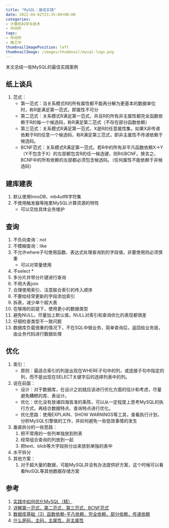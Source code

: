```yaml
---
title: "MySQL：最佳实践"
date: 2022-04-02T23:35:09+08:00
categories:
- 计算机科学与技术
- 中间件
tags:
- 中间件
- 施工中
thumbnailImagePosition: left
thumbnailImage: /images/thumbnail/mysql-logo.png
---
```

本文总结一些MySQL的最佳实践案例
<!--more-->
## 纸上谈兵
1. 范式：
    - 第一范式：当关系模式R的所有属性都不能再分解为更基本的数据单位时，称R是满足第一范式，即属性不可分
    - 第二范式：关系模式R满足第一范式，并且R的所有非主属性都完全函数依赖于R的每一个候选码，称R满足第二范式（不存在部分函数依赖）
    - 第三范式：关系模式R满足第一范式，X是R的任意属性集，如果X非传递依赖于R的任意一个候选码，称R满足第三范式，即非主属性不传递依赖于候选码。
    - BCNF范式：关系模式R满足第一范式。若R中的所有非平凡函数依赖X→Y（Y不包含于X）的左部都包含R的任一候选键，则R∈BCNF。换言之，BCNF中的所有依赖的左部都必须包含候选码。（任何属性不能依赖于非候选码）
## 建库建表
1. 默认使用InnoDB、mb4utf8字符集
1. 不使用触发器等拖累MySQL计算资源的特性
    - 可以交给具体业务维护

## 查询
1. 不负向查询：not
1. 不模糊查询：like
1. 不允许where子句使用函数、表达式处理查询到的字段值，非要使用则必须慎重
    - 可以对常量使用
1. 不select *
1. 多分片并带分片键进行查询
1. 不用大表join
1. 合理使用索引、注意联合索引的传入顺序
1. 不要给经常更新的字段添加索引
1. 拆表，减少单个超大表
1. 在够用的前提下，使用更小的数据类型
1. 避免NULL，尽量加上默认值，NULL对索引和查询优化的表现都很差
1. 仔细检查类型不一致问题
1. 数据库负载很重的情况下，不在SQL中做业务，简单查询后，返回给业务层，由业务代码进行数据处理

## 优化
1. 索引：
    - 原则：最适合索引的列是出现在WHERE子句中的列，或连接子句中指定的列，而不是出现在SELECT关键字后的选择列表中的列。
1. 说在前面：
    - 设计：对于数据库，在设计之初就应该进行优化方面的估计和考虑，尽量避免糟糕的库、表设计。
    - 优化：优化没有放诸四海皆准的条陈，可以从一定程度上思考MySQL的执行方式，再结合数据特点、查询特点进行优化。
    - 优化思路：使用EXPLAIN、SHOW WARNINGS等工具，查看执行计划，分析MySQL引擎做的工作，并如何避免一些低效事情的发生
1. 垂直拆分的一些思路：
    1. 把不常用的一些列单独放到附表
    1. 经常组合查询的列放到一起
    1. 把text、blob等大字段拆分出来放到单独的表中
1. 水平拆分
1. 其他方案：
    1. 对于超大量的数据，可能MySQL并没有办法提供好方案，这个时候可以看看NoSQL等其他数据存储方案

## 参考
1. [实践中如何优化MySQL（精）](https://blog.csdn.net/qq_35642036/article/details/82820129)
1. [详解第一范式、第二范式、第三范式、BCNF范式](https://blog.csdn.net/wenco1/article/details/88077279)
1. [数据库基础（3）函数依赖-平凡依赖，完全依赖，部分依赖，传递依赖](https://blog.csdn.net/Candle_light/article/details/84424505)
1. [什么是码，主码，主属性，非主属性](https://blog.csdn.net/QQ1449301756/article/details/40345799)